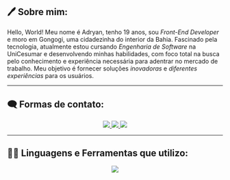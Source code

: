 ## :pen: Sobre mim:

Hello, World! Meu nome é Adryan, tenho 19 anos, sou _Front-End Developer_ e moro em Gongogi, uma cidadezinha do interior da Bahia. Fascinado pela tecnologia, atualmente estou cursando _Engenharia de Software_ na UniCesumar e desenvolvendo minhas habilidades, com foco total na busca pelo conhecimento e experiência necessária para adentrar no mercado de trabalho. Meu objetivo é fornecer soluções _inovadoras_ e _diferentes experiências_ para os usuários.

---
## :left_speech_bubble: Formas de contato:
<p align="center">
  <a href="https://www.linkedin.com/in/adryan-queiroz-a76524340/">
    <img src="https://skillicons.dev/icons?i=linkedin" />
  </a>
  <a href="mailto:adryanqueirozofc@gmail.com">
    <img src="https://skillicons.dev/icons?i=gmail" />
  </a>
  <a href="https://www.instagram.com/aqueiroz.dev?igsh=Y2w3OHB3MWRyNXJw">
    <img src="https://skillicons.dev/icons?i=instagram" />
  </a>
</p>

---
## :man_technologist: Linguagens e Ferramentas que utilizo:
<p align="center">
  <a href="https://skillicons.dev">
    <img src="https://skillicons.dev/icons?i=git,html,css,javascript,vscode,github" />
  </a>
</p>
